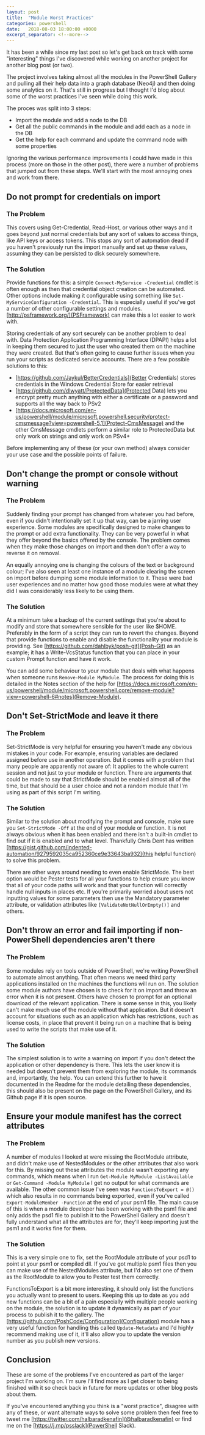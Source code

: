 ```yaml
---
layout: post
title:  "Module Worst Practices"
categories: powershell
date:   2018-08-03 18:00:00 +0000
excerpt_separator: <!--more-->
---
```


It has been a while since my last post so let's get back on track with some "interesting" things I've discovered while working on another project for another blog post (or two).

The project involves taking almost all the modules in the PowerShell Gallery and pulling all their help data into a graph database (Neo4j) and then doing some analytics on it. That's still in progress but I thought I'd blog about some of the worst practices I've seen while doing this work.

<!--more-->

The proces was split into 3 steps:

- Import the module and add a node to the DB
- Get all the public commands in the module and add each as a node in the DB
- Get the help for each command and update the command node with some properties

Ignoring the various performance improvements I could have made in this process (more on those in the other post), there were a number of problems that jumped out from these steps. We'll start with the most annoying ones and work from there.

## Do not prompt for credentials on import

### The Problem

This covers using Get-Credential, Read-Host, or various other ways and it goes beyond just normal credentials but any sort of values to access things, like API keys or access tokens. This stops any sort of automation dead if you haven't previously run the import manually and set up these values, assuming they can be persisted to disk securely somewhere.

### The Solution

Provide functions for this: a simple `Connect-MyService -Credential` cmdlet is often enough as then that credential object creation can be automated. Other options include making it configurable using something like `Set-MyServiceConfiguration -Credential`. This is especially useful if you've got a number of other configurable settings and modules. [http://psframework.org/](PSFramework) can make this a lot easier to work with.

Storing credentials of any sort securely can be another problem to deal with. Data Protection Application Programming Interface (DPAPI) helps a lot in keeping them secured to just the user who created them on the machine they were created. But that's often going to cause further issues when you run your scripts as dedicated service accounts. There are a few possible solutions to this:

- [https://github.com/Jaykul/BetterCredentials](Better Credentials) stores credentials in the Windows Credential Store for easier retrieval
- [https://github.com/dlwyatt/ProtectedData](Protected Data) lets you encrypt pretty much anything with either a certificate or a password and supports all the way back to PSv2
- [https://docs.microsoft.com/en-us/powershell/module/microsoft.powershell.security/protect-cmsmessage?view=powershell-5.1](Protect-CmsMessage) and the other CmsMessage cmdlets perform a similar role to ProtectedData but only work on strings and only work on PSv4+

Before implementing any of these (or your own method) always consider your use case and the possible points of failure.

## Don't change the prompt or console without warning

### The Problem

Suddenly finding your prompt has changed from whatever you had before, even if you didn't intentionally set it up that way, can be a jarring user experience. Some modules are specifically designed to make changes to the prompt or add extra functionality. They can be very powerful in what they offer beyond the basics offered by the console. The problem comes when they make those changes on import and then don't offer a way to reverse it on removal.

An equally annoying one is changing the colours of the text or background colour; I've also seen at least one instance of a module clearing the screen on import before dumping some module information to it. These were bad user experiences and no matter how good those modules were at what they did I was considerably less likely to be using them.

### The Solution

At a minimum take a backup of the current settings that you're about to modify and store that somewhere sensible for the user like $HOME. Preferably in the form of a script they can run to revert the changes. Beyond that provide functions to enable and disable the functionality your module is providing. See [https://github.com/dahlbyk/posh-git](Posh-Git) as an example; it has a Write-VcsStatus function that you can place in your custom Prompt function and have it work.

You can add some behaviour to your module that deals with what happens when someone runs `Remove-Module MyModule`. The process for doing this is detailed in the Notes section of the help for [https://docs.microsoft.com/en-us/powershell/module/microsoft.powershell.core/remove-module?view=powershell-6#notes](Remove-Module).

## Don't Set-StrictMode and leave it there

### The Problem

Set-StrictMode is very helpful for ensuring you haven't made any obvious mistakes in your code. For example, ensuring variables are declared assigned before use in another operation. But it comes with a problem that many people are apparently not aware of: It applies to the whole current session and not just to your module or function. There are arguments that could be made to say that StrictMode should be enabled almost all of the time, but that should be a user choice and not a random module that I'm using as part of this script I'm writing.

### The Solution

Similar to the solution about modifying the prompt and console, make sure you `Set-StrictMode -Off` at the end of your module or function. It is not always obvious when it has been enabled and there isn't a built-in cmdlet to find out if it is enabled and to what level. Thankfully Chris Dent has written [https://gist.github.com/indented-automation/9279592035ca952360ce9e33643ba932](this helpful function) to solve this problem.

There are other ways around needing to even enable StrictMode. The best option would be Pester tests for all your functions to help ensure you know that all of your code paths will work and that your function will correctly handle null inputs in places etc. If you're primarily worried about users not inputting values for some parameters then use the Mandatory parameter attribute, or validation attributes like `[ValidateNotNullOrEmpty()]` and others.

## Don't throw an error and fail importing if non-PowerShell dependencies aren't there

### The Problem

Some modules rely on tools outside of PowerShell, we're writing PowerShell to automate almost anything. That often means we need third party applications installed on the machines the functions will run on. The solution some module authors have chosen is to check for it on import and throw an error when it is not present. Others have chosen to prompt for an optional download of the relevant application. There is some sense in this, you likely can't make much use of the module without that application. But it doesn't account for situations such as an application which has restrictions, such as license costs, in place that prevent it being run on a machine that is being used to write the scripts that make use of it.

### The Solution

The simplest solution is to write a warning on import if you don't detect the application or other dependency is there. This lets the user know it is needed but doesn't prevent them from exploring the module, its commands and, importantly, the help. You can extend this further to have it documented in the Readme for the module detailing these dependencies, this should also be present on the page on the PowerShell Gallery, and its Github page if it is open source.

## Ensure your module manifest has the correct attributes

### The Problem

A number of modules I looked at were missing the RootModule attribute, and didn't make use of NestedModules or the other attributes that also work for this. By missing out these attributes the module wasn't exporting any commands, which means when I run `Get-Module MyModule -ListAvailable` or `Get-Command -Module MyModule` I get no output for what commands are available. The other common issue I've seen was `FunctionsToExport = @()` which also results in no commands being exported, even if you've called `Export-ModuleMember -Function` at the end of your psm1 file. The main cause of this is when a module developer has been working with the psm1 file and only adds the psd1 file to publish it to the PowerShell Gallery and doesn't fully understand what all the attributes are for, they'll keep importing just the psm1 and it works fine for them.

### The Solution

This is a very simple one to fix, set the RootModule attribute of your psd1 to point at your psm1 or compiled dll. If you've got multiple psm1 files then you can make use of the NestedModules attribute, but I'd also set one of them as the RootModule to allow you to Pester test them correctly.

FunctionsToExport is a bit more interesting, it should only list the functions you actually want to present to users. Keeping this up to date as you add new functions can be a bit of a pain especially with multiple people working on the module, the solution is to update it dynamically as part of your process to publish it to the gallery. The [https://github.com/PoshCode/Configuration](Configuration) module has a very useful function for handling this called `Update-Metadata` and I'd highly recommend making use of it, it'll also allow you to update the version number as you publish new versions.

## Conclusion

These are some of the problems I've encountered as part of the larger project I'm working on. I'm sure I'll find more as I get closer to being finished with it so check back in future for more updates or other blog posts about them.

If you've encountered anything you think is a "worst practice", disagree with any of these, or want alternate ways to solve some problem then feel free to tweet me [https://twitter.com/halbaradkenafin](@halbaradkenafin) or find me on the [https://j.mp/psslack](PowerShell Slack).
